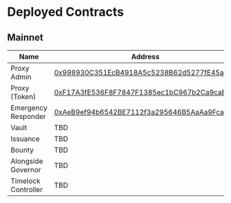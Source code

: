 # Deployed Contracts

## Mainnet

| Name                | Address                                                                                                                   |
| ------------------- | ------------------------------------------------------------------------------------------------------------------------- |
| Proxy Admin         | [0x998930C351EcB4918A5c5238B62d5277fE45ab9b](https://www.etherscan.io/address/0x998930C351EcB4918A5c5238B62d5277fE45ab9b) |
| Proxy (Token)       | [0xF17A3fE536F8F7847F1385ec1bC967b2Ca9caE8D](https://www.etherscan.io/address/0xF17A3fE536F8F7847F1385ec1bC967b2Ca9caE8D) |
| Emergency Responder | [0xAeB9ef94b6542BE7112f3a295646B5AaAa9Fca13](https://www.etherscan.io/address/0xAeB9ef94b6542BE7112f3a295646B5AaAa9Fca13) |
| Vault               | TBD                                                                                                                       |
| Issuance            | TBD                                                                                                                       |
| Bounty              | TBD                                                                                                                       |
| Alongside Governor  | TBD                                                                                                                       |
| Timelock Controller | TBD                                                                                                                       |
